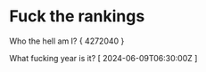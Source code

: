 # Fuck the rankings

Who the hell am I?
{ 4272040 }

What fucking year is it?
[ 2024-06-09T06:30:00Z ]

